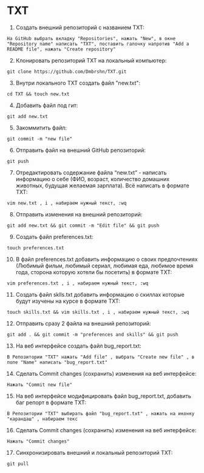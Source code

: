 # TXT
 1.  Создать внешний репозиторий c названием TXT: 
 
    На GitHub выбрать вкладку "Repositories", нажать "New", в окне "Repository name" написать "TXT", поставить галочку напротив "Add a README file", нажать "Create repository"
 2.  Клонировать репозиторий TXT на локальный компьютер: 
   
    git clone https://github.com/Dmbrshn/TXT.git
 3.  Внутри локального TXT создать файл "new.txt": 
   
    cd TXT && touch new.txt
 4.  Добавить файл под гит: 
    
    git add new.txt
 5.  Закоммитить файл: 
    
    git commit -m "new file"
 6.  Отправить файл на внешний GitHub репозиторий: 
    
    git push
 7.  Отредактировать содержание файла “new.txt” - написать информацию о себе (ФИО, возраст, количество домашних животных, будущая желаемая зарплата). Всё написать в формате TXT: 
    
    vim new.txt , i , набираем нужный текст, :wq  
 8.  Отправить изменения на внешний репозиторий:
    
    git add new.txt && git commit -m "Edit file" && git push
 9.  Создать файл preferences.txt:
    
    touch preferences.txt
 10. В файл preferences.txt добавить информацию о своих предпочтениях (Любимый фильм, любимый сериал, любимая еда, любимое время года, сторона которую хотели бы посетить) в формате TXT:
    
    vim preferences.txt , i , набираем нужный текст, :wq 
 11. Создать файл sklls.txt добавить информацию о скиллах которые будут изучены на курсе в формате TXT:
    
    touch skills.txt && vim skills.txt , i , набираем нужный текст, :wq 
 12. Отправить сразу 2 файла на внешний репозиторий:
    
    git add . && git commit -m "preferences and skills" && git push
 13. На веб интерфейсе создать файл bug_report.txt:
    
    В Репозитории "TXT" нажать "Add file" , выбрать "Create new file" , в поле "Name" написать "bug_report.txt" 
 14. Сделать Commit changes (сохранить) изменения на веб интерфейсе:
    
    Нажать "Commit new file"
 15. На веб интерфейсе модифицировать файл bug_report.txt, добавить баг репорт в формате TXT:
    
    В Репозитории "TXT" выбирать файл "bug_report.txt" , нажать на иконку "карандаш" , набираем текс 
 16. Сделать Commit changes (сохранить) изменения на веб интерфейсе:
 
    Нажать "Commit changes"
 17. Синхронизировать внешний и локальный репозиторий TXT:
 
    git pull
